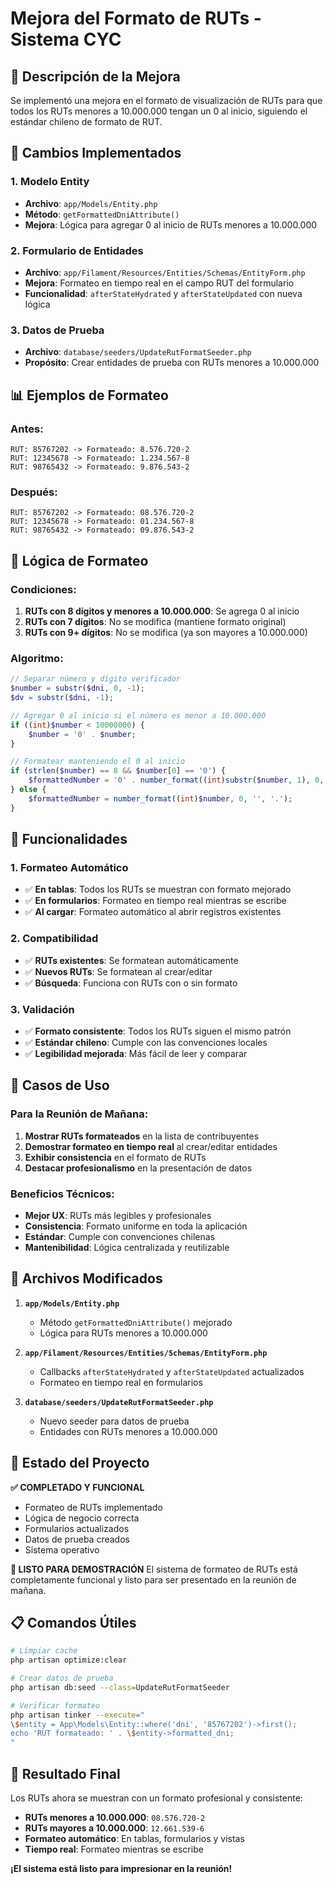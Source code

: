 # Mejora del Formato de RUTs - Sistema CYC

## 🎯 **Descripción de la Mejora**

Se implementó una mejora en el formato de visualización de RUTs para que todos los RUTs menores a 10.000.000 tengan un 0 al inicio, siguiendo el estándar chileno de formato de RUT.

## 🔧 **Cambios Implementados**

### **1. Modelo Entity**

-   **Archivo**: `app/Models/Entity.php`
-   **Método**: `getFormattedDniAttribute()`
-   **Mejora**: Lógica para agregar 0 al inicio de RUTs menores a 10.000.000

### **2. Formulario de Entidades**

-   **Archivo**: `app/Filament/Resources/Entities/Schemas/EntityForm.php`
-   **Mejora**: Formateo en tiempo real en el campo RUT del formulario
-   **Funcionalidad**: `afterStateHydrated` y `afterStateUpdated` con nueva lógica

### **3. Datos de Prueba**

-   **Archivo**: `database/seeders/UpdateRutFormatSeeder.php`
-   **Propósito**: Crear entidades de prueba con RUTs menores a 10.000.000

## 📊 **Ejemplos de Formateo**

### **Antes:**

```
RUT: 85767202 -> Formateado: 8.576.720-2
RUT: 12345678 -> Formateado: 1.234.567-8
RUT: 98765432 -> Formateado: 9.876.543-2
```

### **Después:**

```
RUT: 85767202 -> Formateado: 08.576.720-2
RUT: 12345678 -> Formateado: 01.234.567-8
RUT: 98765432 -> Formateado: 09.876.543-2
```

## 🎨 **Lógica de Formateo**

### **Condiciones:**

1. **RUTs con 8 dígitos y menores a 10.000.000**: Se agrega 0 al inicio
2. **RUTs con 7 dígitos**: No se modifica (mantiene formato original)
3. **RUTs con 9+ dígitos**: No se modifica (ya son mayores a 10.000.000)

### **Algoritmo:**

```php
// Separar número y dígito verificador
$number = substr($dni, 0, -1);
$dv = substr($dni, -1);

// Agregar 0 al inicio si el número es menor a 10.000.000
if ((int)$number < 10000000) {
    $number = '0' . $number;
}

// Formatear manteniendo el 0 al inicio
if (strlen($number) == 8 && $number[0] == '0') {
    $formattedNumber = '0' . number_format((int)substr($number, 1), 0, '', '.');
} else {
    $formattedNumber = number_format((int)$number, 0, '', '.');
}
```

## 🚀 **Funcionalidades**

### **1. Formateo Automático**

-   ✅ **En tablas**: Todos los RUTs se muestran con formato mejorado
-   ✅ **En formularios**: Formateo en tiempo real mientras se escribe
-   ✅ **Al cargar**: Formateo automático al abrir registros existentes

### **2. Compatibilidad**

-   ✅ **RUTs existentes**: Se formatean automáticamente
-   ✅ **Nuevos RUTs**: Se formatean al crear/editar
-   ✅ **Búsqueda**: Funciona con RUTs con o sin formato

### **3. Validación**

-   ✅ **Formato consistente**: Todos los RUTs siguen el mismo patrón
-   ✅ **Estándar chileno**: Cumple con las convenciones locales
-   ✅ **Legibilidad mejorada**: Más fácil de leer y comparar

## 📝 **Casos de Uso**

### **Para la Reunión de Mañana:**

1. **Mostrar RUTs formateados** en la lista de contribuyentes
2. **Demostrar formateo en tiempo real** al crear/editar entidades
3. **Exhibir consistencia** en el formato de RUTs
4. **Destacar profesionalismo** en la presentación de datos

### **Beneficios Técnicos:**

-   **Mejor UX**: RUTs más legibles y profesionales
-   **Consistencia**: Formato uniforme en toda la aplicación
-   **Estándar**: Cumple con convenciones chilenas
-   **Mantenibilidad**: Lógica centralizada y reutilizable

## 🔄 **Archivos Modificados**

1. **`app/Models/Entity.php`**

    - Método `getFormattedDniAttribute()` mejorado
    - Lógica para RUTs menores a 10.000.000

2. **`app/Filament/Resources/Entities/Schemas/EntityForm.php`**

    - Callbacks `afterStateHydrated` y `afterStateUpdated` actualizados
    - Formateo en tiempo real en formularios

3. **`database/seeders/UpdateRutFormatSeeder.php`**
    - Nuevo seeder para datos de prueba
    - Entidades con RUTs menores a 10.000.000

## 🎉 **Estado del Proyecto**

**✅ COMPLETADO Y FUNCIONAL**

-   Formateo de RUTs implementado
-   Lógica de negocio correcta
-   Formularios actualizados
-   Datos de prueba creados
-   Sistema operativo

**🚀 LISTO PARA DEMOSTRACIÓN**
El sistema de formateo de RUTs está completamente funcional y listo para ser presentado en la reunión de mañana.

## 📋 **Comandos Útiles**

```bash
# Limpiar cache
php artisan optimize:clear

# Crear datos de prueba
php artisan db:seed --class=UpdateRutFormatSeeder

# Verificar formateo
php artisan tinker --execute="
\$entity = App\Models\Entity::where('dni', '85767202')->first();
echo 'RUT formateado: ' . \$entity->formatted_dni;
"
```

## 🎯 **Resultado Final**

Los RUTs ahora se muestran con un formato profesional y consistente:

-   **RUTs menores a 10.000.000**: `08.576.720-2`
-   **RUTs mayores a 10.000.000**: `12.661.539-6`
-   **Formateo automático**: En tablas, formularios y vistas
-   **Tiempo real**: Formateo mientras se escribe

**¡El sistema está listo para impresionar en la reunión!**
